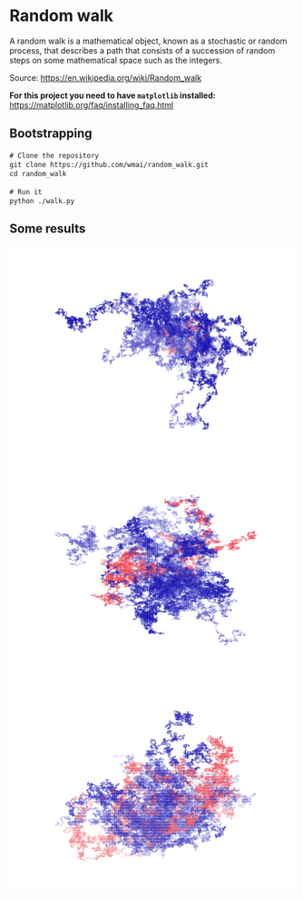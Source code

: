 # Random walk

A random walk is a mathematical object, known as a stochastic or random process, that describes a path that consists of a succession of random steps on some mathematical space such as the integers.

Source: https://en.wikipedia.org/wiki/Random_walk

**For this project you need to have `matplotlib` installed:** https://matplotlib.org/faq/installing_faq.html

## Bootstrapping

``` shell
# Clone the repository
git clone https://github.com/wmai/random_walk.git
cd random_walk

# Run it
python ./walk.py
```

## Some results

![example 1](https://github.com/wmai/random_walk/blob/master/examples/example_152852255389897783766871400726987513471.png)
![example 2](https://github.com/wmai/random_walk/blob/master/examples/example_174644242887850768245718862623330222354.png)
![example 3](https://github.com/wmai/random_walk/blob/master/examples/example_311193331903132022201100372927498381158.png)
